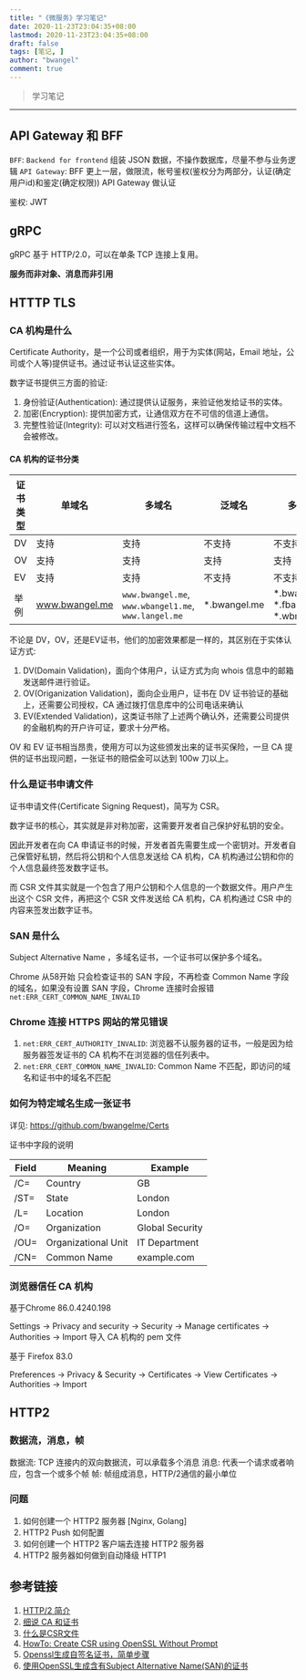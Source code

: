 ```yaml
---
title: "《微服务》学习笔记"
date: 2020-11-23T23:04:35+08:00
lastmod: 2020-11-23T23:04:35+08:00
draft: false
tags: [笔记, ]
author: "bwangel"
comment: true
---
```


> 学习笔记

<!--more-->
---

## API Gateway 和 BFF

`BFF`: `Backend for frontend` 组装 JSON 数据，不操作数据库，尽量不参与业务逻辑
`API Gateway`: BFF 更上一层，做限流，帐号鉴权(鉴权分为两部分，认证(确定用户id)和鉴定(确定权限)) API Gateway 做认证

鉴权: JWT

## gRPC

gRPC 基于 HTTP/2.0，可以在单条 TCP 连接上复用。

__服务而非对象、消息而非引用__

## HTTTP TLS

### CA 机构是什么

Certificate Authority，是一个公司或者组织，用于为实体(网站，Email 地址，公司或个人等)提供证书。通过证书认证这些实体。

数字证书提供三方面的验证:

1. 身份验证(Authentication): 通过提供认证服务，来验证他发给证书的实体。
2. 加密(Encryption): 提供加密方式，让通信双方在不可信的信道上通信。
3. 完整性验证(Integrity): 可以对文档进行签名，这样可以确保传输过程中文档不会被修改。

#### CA 机构的证书分类

证书类型|单域名|多域名|泛域名|多泛域名
---|---|---|---|---
DV|支持|支持|不支持|不支持
OV|支持|支持|支持|支持
EV|支持|支持|不支持|不支持
举例|www.bwangel.me|`www.bwangel.me`, `www.wbangel1.me`, `www.langel.me`|\*.bwangel.me|\*.bwangel.me, \*.fbangel2.me, \*.wbngel.me

不论是 DV，OV，还是EV证书，他们的加密效果都是一样的，其区别在于实体认证方式:

1. DV(Domain Validation)，面向个体用户，认证方式为向 whois 信息中的邮箱发送邮件进行验证。
2. OV(Origanization Validation)，面向企业用户，证书在 DV 证书验证的基础上，还需要公司授权，CA 通过拨打信息库中的公司电话来确认
3. EV(Extended Validation)，这类证书除了上述两个确认外，还需要公司提供的金融机构的开户许可证，要求十分严格。

OV 和 EV 证书相当昂贵，使用方可以为这些颁发出来的证书买保险，一旦 CA 提供的证书出现问题，一张证书的赔偿金可以达到 100w 刀以上。

### 什么是证书申请文件

证书申请文件(Certificate Signing Request)，简写为 CSR。

数字证书的核心，其实就是非对称加密，这需要开发者自己保护好私钥的安全。

因此开发者在向 CA 申请证书的时候，开发者首先需要生成一个密钥对。开发者自己保管好私钥，然后将公钥和个人信息发送给 CA 机构，CA 机构通过公钥和你的个人信息最终签发数字证书。

而 CSR 文件其实就是一个包含了用户公钥和个人信息的一个数据文件。用户产生出这个 CSR 文件，再把这个 CSR 文件发送给 CA 机构，CA 机构通过 CSR 中的内容来签发出数字证书。

### SAN 是什么

Subject Alternative Name ，多域名证书，一个证书可以保护多个域名。

Chrome 从58开始 只会检查证书的 SAN 字段，不再检查 Common Name 字段的域名，如果没有设置 SAN 字段，Chrome 连接时会报错 `net:ERR_CERT_COMMON_NAME_INVALID`

### Chrome 连接 HTTPS 网站的常见错误

1. `net:ERR_CERT_AUTHORITY_INVALID`: 浏览器不认服务器的证书，一般是因为给服务器签发证书的 CA 机构不在浏览器的信任列表中。
2. `net:ERR_CERT_COMMON_NAME_INVALID`: Common Name 不匹配，即访问的域名和证书中的域名不匹配

### 如何为特定域名生成一张证书

详见: https://github.com/bwangelme/Certs

证书中字段的说明

Field|Meaning|Example
---|---|---
/C=|Country|GB
/ST=|State|London
/L=|Location|London
/O=|Organization|Global Security
/OU=|Organizational Unit|IT Department
/CN=|Common Name|example.com

### 浏览器信任 CA 机构

基于Chrome 86.0.4240.198

Settings -> Privacy and security -> Security -> Manage certificates -> Authorities -> Import 导入 CA 机构的 pem 文件

基于 Firefox 83.0

Preferences -> Privacy & Security -> Certificates -> View Certificates -> Authorities -> Import

## HTTP2

### 数据流，消息，帧

数据流: TCP 连接内的双向数据流，可以承载多个消息
消息: 代表一个请求或者响应，包含一个或多个帧
帧: 帧组成消息，HTTP/2通信的最小单位

### 问题

1. 如何创建一个 HTTP2 服务器 [Nginx, Golang]
2. HTTP2 Push 如何配置
3. 如何创建一个 HTTP2 客户端去连接 HTTP2 服务器
4. HTTP2 服务器如何做到自动降级 HTTP1

## 参考链接

1. [HTTP/2 简介](https://developers.google.com/web/fundamentals/performance/http2?hl=zh-cn)
2. [细说 CA 和证书](https://www.barretlee.com/blog/2016/04/24/detail-about-ca-and-certs/)
3. [什么是CSR文件](https://www.jianshu.com/p/66d84ca65f41)
4. [HowTo: Create CSR using OpenSSL Without Prompt](https://www.shellhacks.com/create-csr-openssl-without-prompt-non-interactive/)
5. [Openssl生成自签名证书，简单步骤](https://ningyu1.github.io/site/post/51-ssl-cert/)
6. [使用OpenSSL生成含有Subject Alternative Name(SAN)的证书](http://blog.ideawand.com/2017/11/22/build-certificate-that-support-Subject-Alternative-Name-SAN/)

